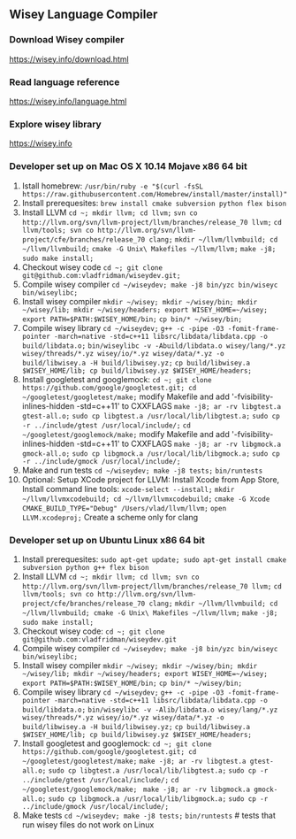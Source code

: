 ## Wisey Language Compiler ##

### Download Wisey compiler ###

https://wisey.info/download.html

### Read language reference ###

https://wisey.info/language.html

### Explore  wisey library ###

https://wisey.info

### Developer set up on Mac OS X 10.14 Mojave x86 64 bit ###

1. Istall homebrew: `/usr/bin/ruby -e "$(curl -fsSL https://raw.githubusercontent.com/Homebrew/install/master/install)"`
2. Install prerequesites: `brew install cmake subversion python flex bison`
3. Install LLVM
  `cd ~; mkdir llvm; cd llvm;`
  `svn co http://llvm.org/svn/llvm-project/llvm/branches/release_70 llvm;`
  `cd llvm/tools; svn co http://llvm.org/svn/llvm-project/cfe/branches/release_70 clang;`
  `mkdir ~/llvm/llvmbuild; cd ~/llvm/llvmbuild;`
  `cmake -G Unix\ Makefiles ~/llvm/llvm;`
  `make -j8;`
  `sudo make install;`
4. Checkout wisey code
  `cd ~; git clone git@github.com:vladfridman/wiseydev.git;`
5. Compile wisey compiler
  `cd ~/wiseydev; make -j8 bin/yzc bin/wiseyc bin/wiseylibc;`
6. Install wisey compiler
  `mkdir ~/wisey; mkdir ~/wisey/bin; mkdir ~/wisey/lib; mkdir ~/wisey/headers; export WISEY_HOME=~/wisey; export PATH=$PATH:$WISEY_HOME/bin;`
  `cp bin/* ~/wisey/bin;`
7. Compile wisey library
  `cd ~/wiseydev;`
  `g++ -c -pipe -O3 -fomit-frame-pointer -march=native -std=c++11 libsrc/libdata/libdata.cpp -o build/libdata.o;` 
  `bin/wiseylibc -v -Abuild/libdata.o wisey/lang/*.yz wisey/threads/*.yz wisey/io/*.yz wisey/data/*.yz -o build/libwisey.a -H build/libwisey.yz;`
  `cp build/libwisey.a $WISEY_HOME/lib; cp build/libwisey.yz $WISEY_HOME/headers;`
8. Install googletest and googlemock:
  `cd ~; git clone https://github.com/google/googletest.git; cd ~/googletest/googletest/make;`
  modify Makefile and add '-fvisibility-inlines-hidden -std=c++11' to CXXFLAGS
  `make -j8; ar -rv libgtest.a gtest-all.o;`
  `sudo cp libgtest.a /usr/local/lib/libgtest.a;` 
  `sudo cp -r ../include/gtest /usr/local/include/;`
  `cd ~/googletest/googlemock/make;`
  modify Makefile and add '-fvisibility-inlines-hidden -std=c++11' to CXXFLAGS
  `make -j8; ar -rv libgmock.a gmock-all.o;`
  `sudo cp libgmock.a /usr/local/lib/libgmock.a;`
  `sudo cp -r ../include/gmock /usr/local/include/;`
9. Make and run tests
  `cd ~/wiseydev; make -j8 tests;`
  `bin/runtests`
10. Optional: Setup XCode project for LLVM: 
  Install Xcode from App Store, Install command line tools: `xcode-select --install;`
  `mkdir ~/llvm/llvmxcodebuild; cd ~/llvm/llvmxcodebuild;`
  `cmake -G Xcode CMAKE_BUILD_TYPE="Debug" /Users/vlad/llvm/llvm;`
  `open LLVM.xcodeproj;`
  Create a scheme only for clang


### Developer set up on Ubuntu Linux x86 64 bit ###

1. Install prerequesites: `sudo apt-get update; sudo apt-get install cmake subversion python g++ flex bison`
2. Install LLVM 
  `cd ~; mkdir llvm; cd llvm; svn co http://llvm.org/svn/llvm-project/llvm/branches/release_70 llvm;`
  `cd llvm/tools; svn co http://llvm.org/svn/llvm-project/cfe/branches/release_70 clang;`
  `mkdir ~/llvm/llvmbuild; cd ~/llvm/llvmbuild; cmake -G Unix\ Makefiles ~/llvm/llvm;`
  `make -j8;`
  `sudo make install;`
3. Checkout wisey code: 
  `cd ~; git clone git@github.com:vladfridman/wiseydev.git`
4. Compile wisey compiler
  `cd ~/wiseydev; make -j8 bin/yzc bin/wiseyc bin/wiseylibc;`
5. Install wisey compiler
  `mkdir ~/wisey; mkdir ~/wisey/bin; mkdir ~/wisey/lib; mkdir ~/wisey/headers; export WISEY_HOME=~/wisey; export PATH=$PATH:$WISEY_HOME/bin;`
  `cp bin/* ~/wisey/bin;`
6. Compile wisey library
  `cd ~/wiseydev;`
  `g++ -c -pipe -O3 -fomit-frame-pointer -march=native -std=c++11 libsrc/libdata/libdata.cpp -o build/libdata.o;` 
  `bin/wiseylibc -v -Alib/libdata.o wisey/lang/*.yz wisey/threads/*.yz wisey/io/*.yz wisey/data/*.yz -o build/libwisey.a -H build/libwisey.yz;`
  `cp build/libwisey.a $WISEY_HOME/lib; cp build/libwisey.yz $WISEY_HOME/headers;`
7. Install googletest and googlemock:
  `cd ~; git clone https://github.com/google/googletest.git; cd ~/googletest/googletest/make;`
  `make -j8; ar -rv libgtest.a gtest-all.o;`
  `sudo cp libgtest.a /usr/local/lib/libgtest.a;` 
  `sudo cp -r ../include/gtest /usr/local/include/;`
  `cd ~/googletest/googlemock/make; `
  `make -j8; ar -rv libgmock.a gmock-all.o;`
  `sudo cp libgmock.a /usr/local/lib/libgmock.a;`
  `sudo cp -r ../include/gmock /usr/local/include/;`
8. Make tests
  `cd ~/wiseydev; make -j8 tests;`
  `bin/runtests` # tests that run wisey files do not work on Linux

